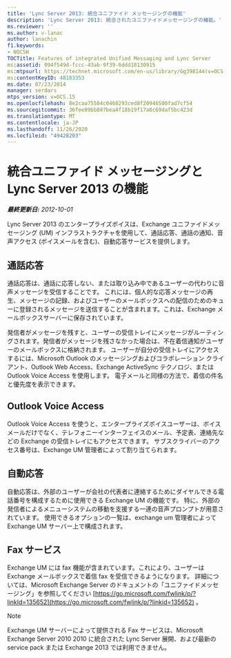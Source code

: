 ```yaml
---
title: 'Lync Server 2013: 統合ユニファイド メッセージングの機能'
description: 'Lync Server 2013: 統合されたユニファイドメッセージングの機能。'
ms.reviewer: ''
ms.author: v-lanac
author: lanachin
f1.keywords:
- NOCSH
TOCTitle: Features of integrated Unified Messaging and Lync Server
ms:assetid: 094f549d-fccc-43ab-9f39-6ddd18130915
ms:mtpsurl: https://technet.microsoft.com/en-us/library/Gg398144(v=OCS.15)
ms:contentKeyID: 48183353
ms.date: 07/23/2014
manager: serdars
mtps_version: v=OCS.15
ms.openlocfilehash: 8e2caa75504c0468293ced8f20946500fad7cf54
ms.sourcegitcommit: 36fee89bb887bea4f18b19f17a8c69daf5bc423d
ms.translationtype: MT
ms.contentlocale: ja-JP
ms.lasthandoff: 11/26/2020
ms.locfileid: "49428203"
---
```

# <a name="features-of-integrated-unified-messaging-and-lync-server-2013"></a>統合ユニファイド メッセージングと Lync Server 2013 の機能

<div data-xmlns="http://www.w3.org/1999/xhtml">

<div class="topic" data-xmlns="http://www.w3.org/1999/xhtml" data-msxsl="urn:schemas-microsoft-com:xslt" data-cs="https://msdn.microsoft.com/">

<div data-asp="https://msdn2.microsoft.com/asp">



</div>

<div id="mainSection">

<div id="mainBody">

<span> </span>

_**最終更新日:** 2012-10-01_

Lync Server 2013 のエンタープライズボイスは、Exchange ユニファイドメッセージング (UM) インフラストラクチャを使用して、通話応答、通話の通知、音声アクセス (ボイスメールを含む)、自動応答サービスを提供します。

<div>

## <a name="call-answering"></a>通話応答

通話応答は、通話に応答しない、または取り込み中であるユーザーの代わりに音声メッセージを受信することです。 これには、個人的な応答メッセージの再生、メッセージの記録、およびユーザーのメールボックスへの配信のためのキューに登録されるメッセージを送信することが含まれます。これは、Exchange メールボックスサーバーに保存されています。

発信者がメッセージを残すと、ユーザーの受信トレイにメッセージがルーティングされます。発信者がメッセージを残さなかった場合は、不在着信通知がユーザーのメールボックスに格納されます。 ユーザーが自分の受信トレイにアクセスするには、Microsoft Outlook のメッセージングおよびコラボレーション クライアント、Outlook Web Access、Exchange ActiveSync テクノロジ、または Outlook Voice Access を使用します。 電子メールと同様の方法で、着信の件名と優先度を表示できます。

</div>

<div>

## <a name="outlook-voice-access"></a>Outlook Voice Access

Outlook Voice Access を使うと、エンタープライズボイスユーザーは、ボイスメールだけでなく、テレフォニーインターフェイスのメール、予定表、連絡先などの Exchange の受信トレイにもアクセスできます。 サブスクライバーのアクセス番号は、Exchange UM 管理者によって割り当てられます。

</div>

<div>

## <a name="auto-attendant"></a>自動応答

自動応答は、外部のユーザーが会社の代表者に連絡するためにダイヤルできる電話番号を構成するために使用できる Exchange UM の機能です。 特に、外部の発信者によるメニューシステムの移動を支援する一連の音声プロンプトが用意されています。 使用できるオプションの一覧は、exchange um 管理者によって Exchange UM サーバー上で構成されます。

</div>

<div>

## <a name="fax-services"></a>Fax サービス

Exchange UM には fax 機能が含まれています。これにより、ユーザーは Exchange メールボックスで着信 fax を受信できるようになります。 詳細については、Microsoft Exchange Server のドキュメントの「ユニファイドメッセージング」を参照してください [https://go.microsoft.com/fwlink/p/?linkId=135652](https://go.microsoft.com/fwlink/p/?linkid=135652) 。

<div>


> [!NOTE]  
> Exchange UM サーバーによって提供される Fax サービスは、Microsoft Exchange Server 2010 2010 に統合された Lync Server 展開、および最新の service pack または Exchange 2013 では利用できません。



</div>

</div>

</div>

<span> </span>

</div>

</div>

</div>

